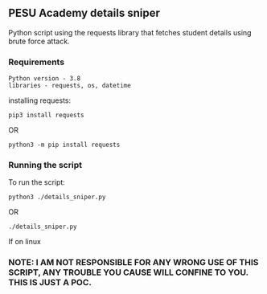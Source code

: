 ## PESU Academy details sniper

Python script using the requests library that fetches student details using  
brute force attack.

### Requirements

```
Python version - 3.8
libraries - requests, os, datetime
```
installing requests:
```
pip3 install requests
```
OR
```
python3 -m pip install requests
```


### Running the script

To run the script:
```
python3 ./details_sniper.py
```
OR
```
./details_sniper.py
```
If on linux

### NOTE: I AM NOT RESPONSIBLE FOR ANY WRONG USE OF THIS SCRIPT, ANY TROUBLE YOU CAUSE WILL CONFINE TO YOU.  THIS IS JUST A POC.
